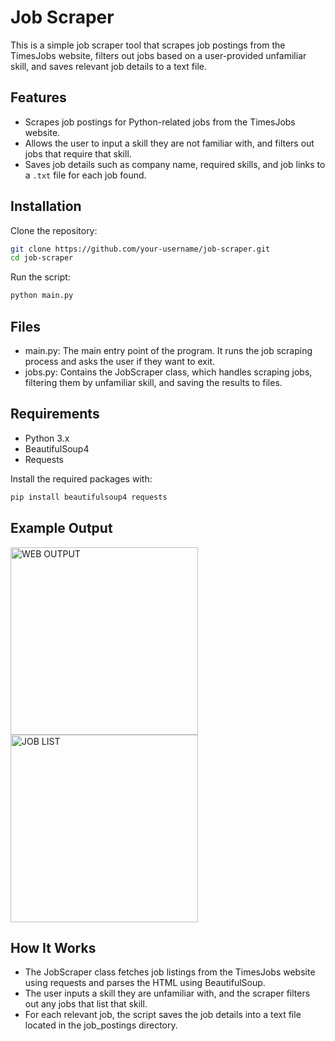 # Job Scraper

This is a simple job scraper tool that scrapes job postings from the TimesJobs website, filters out jobs based on a user-provided unfamiliar skill, and saves relevant job details to a text file.

## Features

- Scrapes job postings for Python-related jobs from the TimesJobs website.
- Allows the user to input a skill they are not familiar with, and filters out jobs that require that skill.
- Saves job details such as company name, required skills, and job links to a `.txt` file for each job found.

## Installation

Clone the repository:

   ```bash
   git clone https://github.com/your-username/job-scraper.git
   cd job-scraper
```
Run the script:
   ```bash
   python main.py
```
## Files

- main.py: The main entry point of the program. It runs the job scraping process and asks the user if they want to exit.
- jobs.py: Contains the JobScraper class, which handles scraping jobs, filtering them by unfamiliar skill, and saving the results to files.

## Requirements

- Python 3.x
- BeautifulSoup4
- Requests

Install the required packages with:
```bash
pip install beautifulsoup4 requests
```
## Example Output
<img width="300" height="300" alt="WEB OUTPUT" src="https://github.com/user-attachments/assets/5c2a4a82-08f6-4edf-8316-7bf4b05214b3">

<img width="300" height="300" alt="JOB LIST" src="https://github.com/user-attachments/assets/56267528-1b65-4dc0-aabd-d3303ae979da">

## How It Works

- The JobScraper class fetches job listings from the TimesJobs website using requests and parses the HTML using BeautifulSoup.
- The user inputs a skill they are unfamiliar with, and the scraper filters out any jobs that list that skill.
- For each relevant job, the script saves the job details into a text file located in the job_postings directory.
